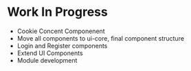 # Work In Progress

- Cookie Concent Componenent
- Move all components to ui-core, final component structure
- Login and Register components
- Extend UI Components
- Module development